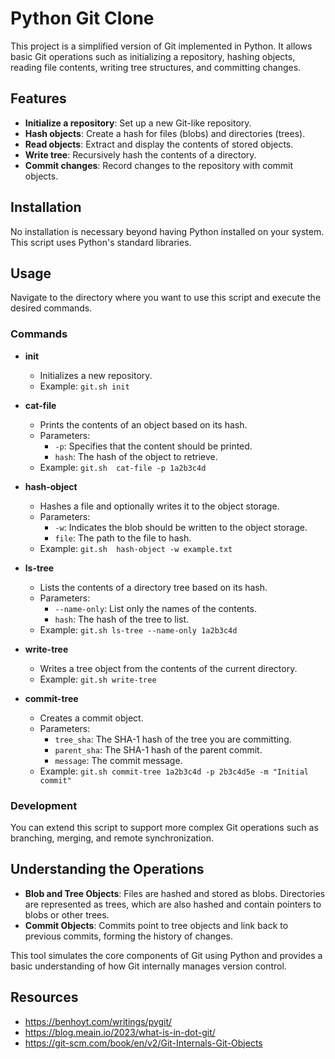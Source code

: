 
# Python Git Clone

This project is a simplified version of Git implemented in Python. It allows basic Git operations such as initializing a repository, hashing objects, reading file contents, writing tree structures, and committing changes.

## Features

- **Initialize a repository**: Set up a new Git-like repository.
- **Hash objects**: Create a hash for files (blobs) and directories (trees).
- **Read objects**: Extract and display the contents of stored objects.
- **Write tree**: Recursively hash the contents of a directory.
- **Commit changes**: Record changes to the repository with commit objects.

## Installation

No installation is necessary beyond having Python installed on your system. This script uses Python's standard libraries.

## Usage

Navigate to the directory where you want to use this script and execute the desired commands.

### Commands

- **init**
  - Initializes a new repository.
  - Example: `git.sh init`
  
- **cat-file**
  - Prints the contents of an object based on its hash.
  - Parameters:
    - `-p`: Specifies that the content should be printed.
    - `hash`: The hash of the object to retrieve.
  - Example: `git.sh  cat-file -p 1a2b3c4d`

- **hash-object**
  - Hashes a file and optionally writes it to the object storage.
  - Parameters:
    - `-w`: Indicates the blob should be written to the object storage.
    - `file`: The path to the file to hash.
  - Example: `git.sh  hash-object -w example.txt`

- **ls-tree**
  - Lists the contents of a directory tree based on its hash.
  - Parameters:
    - `--name-only`: List only the names of the contents.
    - `hash`: The hash of the tree to list.
  - Example: `git.sh ls-tree --name-only 1a2b3c4d`

- **write-tree**
  - Writes a tree object from the contents of the current directory.
  - Example: `git.sh write-tree`

- **commit-tree**
  - Creates a commit object.
  - Parameters:
    - `tree_sha`: The SHA-1 hash of the tree you are committing.
    - `parent_sha`: The SHA-1 hash of the parent commit.
    - `message`: The commit message.
  - Example: `git.sh commit-tree 1a2b3c4d -p 2b3c4d5e -m "Initial commit"`

### Development

You can extend this script to support more complex Git operations such as branching, merging, and remote synchronization.

## Understanding the Operations

- **Blob and Tree Objects**: Files are hashed and stored as blobs. Directories are represented as trees, which are also hashed and contain pointers to blobs or other trees.
- **Commit Objects**: Commits point to tree objects and link back to previous commits, forming the history of changes.

This tool simulates the core components of Git using Python and provides a basic understanding of how Git internally manages version control.

## Resources

- https://benhoyt.com/writings/pygit/
- https://blog.meain.io/2023/what-is-in-dot-git/
- https://git-scm.com/book/en/v2/Git-Internals-Git-Objects
